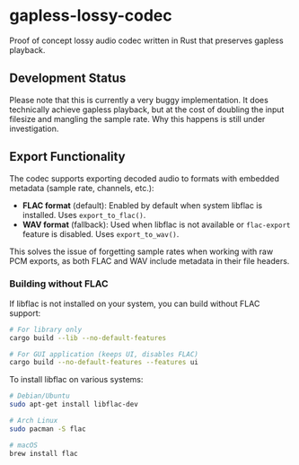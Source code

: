 # gapless-lossy-codec
Proof of concept lossy audio codec written in Rust that preserves gapless playback.

## Development Status
Please note that this is currently a very buggy implementation. It does technically achieve gapless playback, but at the cost of doubling the input filesize and mangling the sample rate. Why this happens is still under investigation.

## Export Functionality
The codec supports exporting decoded audio to formats with embedded metadata (sample rate, channels, etc.):
- **FLAC format** (default): Enabled by default when system libflac is installed. Uses `export_to_flac()`.
- **WAV format** (fallback): Used when libflac is not available or `flac-export` feature is disabled. Uses `export_to_wav()`.

This solves the issue of forgetting sample rates when working with raw PCM exports, as both FLAC and WAV include metadata in their file headers.

### Building without FLAC
If libflac is not installed on your system, you can build without FLAC support:
```bash
# For library only
cargo build --lib --no-default-features

# For GUI application (keeps UI, disables FLAC)
cargo build --no-default-features --features ui
```

To install libflac on various systems:
```bash
# Debian/Ubuntu
sudo apt-get install libflac-dev

# Arch Linux
sudo pacman -S flac

# macOS
brew install flac
```